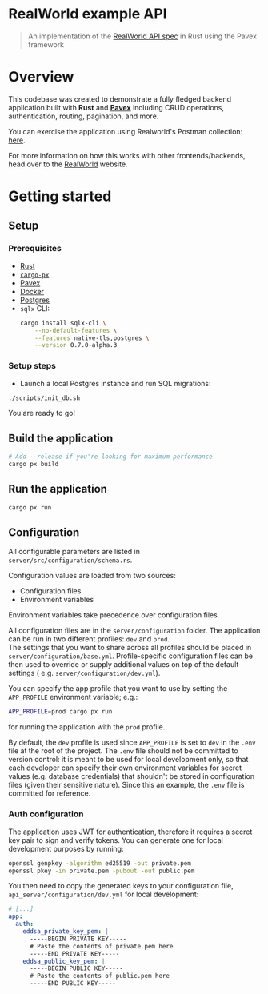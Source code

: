 # RealWorld example API

> An implementation of the [RealWorld API spec](https://www.realworld.how/) in Rust using the Pavex framework

# Overview

This codebase was created to demonstrate a fully fledged backend application built with **Rust** and [**Pavex**](https://pavex.dev) including CRUD operations, authentication, routing, pagination, and more.

You can exercise the application using Realworld's Postman collection: [here](https://github.com/gothinkster/realworld/tree/master/api).

For more information on how this works with other frontends/backends, head over to the [RealWorld](https://www.realworld.how/) website.

# Getting started

## Setup

### Prerequisites

- [Rust](https://www.rust-lang.org/tools/install)
- [`cargo-px`](https://lukemathwalker.github.io/cargo-px/)
- [Pavex](https://pavex.dev)
- [Docker](https://docs.docker.com/install/)
- [Postgres](https://www.postgresql.org/download/)
- `sqlx` CLI:
  ```bash
  cargo install sqlx-cli \
      --no-default-features \
      --features native-tls,postgres \
      --version 0.7.0-alpha.3
  ```

### Setup steps

- Launch a local Postgres instance and run SQL migrations:

```bash
./scripts/init_db.sh
```

You are ready to go!

## Build the application

```bash
# Add --release if you're looking for maximum performance
cargo px build
```

## Run the application

```bash
cargo px run
```

## Configuration

All configurable parameters are listed in `server/src/configuration/schema.rs`.

Configuration values are loaded from two sources:

- Configuration files
- Environment variables

Environment variables take precedence over configuration files.

All configuration files are in the `server/configuration` folder.
The application can be run in two different profiles: `dev` and `prod`.\
The settings that you want to share across all profiles should be placed
in `server/configuration/base.yml`.
Profile-specific configuration files can be then used
to override or supply additional values on top of the default settings (
e.g. `server/configuration/dev.yml`).

You can specify the app profile that you want to use by setting the `APP_PROFILE` environment variable; e.g.:

```bash
APP_PROFILE=prod cargo px run
```

for running the application with the `prod` profile.

By default, the `dev` profile is used since `APP_PROFILE` is set to `dev` in the `.env` file at the root of the project.
The `.env` file should not be committed to version control: it is meant to be used for local development only,
so that each developer can specify their own environment variables for secret values (e.g. database credentials)
that shouldn't be stored in configuration files (given their sensitive nature).
Since this an example, the `.env` file is committed for reference.

### Auth configuration

The application uses JWT for authentication, therefore it requires a secret key pair to sign and verify tokens. You can
generate one for local development purposes by running:

```bash
openssl genpkey -algorithm ed25519 -out private.pem
openssl pkey -in private.pem -pubout -out public.pem
```

You then need to copy the generated keys to your configuration file, `api_server/configuration/dev.yml` for
local development:

```yaml
# [...]
app:
  auth:
    eddsa_private_key_pem: |
      -----BEGIN PRIVATE KEY-----
      # Paste the contents of private.pem here
      -----END PRIVATE KEY-----
    eddsa_public_key_pem: |
      -----BEGIN PUBLIC KEY-----
      # Paste the contents of public.pem here
      -----END PUBLIC KEY-----
```
